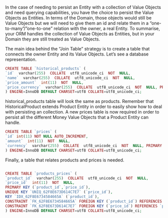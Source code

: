 In the case of needing to persist an Entity with a collection of Value Objects and need querying capabilities, you have the choice to persist the Value Objects as Entities. In terms of the Domain, those objects would still be Value Objects but we will need to give them an id and relate them in a “one-to-many”/”one-to-one” relation with the owner, a real Entity. To summarise, your ORM handles the collection of Value Objects as Entities, but in your Domain they are still treated as Value Objects.

The main idea behind the “Join Table” strategy is to create a table that connects the owner Entity and its Value Objects. Let’s see a database representation.

```php
CREATE TABLE `historical_products` (
`id`  varchar(255)  COLLATE  utf8_unicode_ci  NOT  NULL,
`name`  varchar(255)  COLLATE  utf8_unicode_ci  NOT  NULL,
`price_amount`  int(11)  NOT  NULL,
`price_currency`  varchar(255)  COLLATE  utf8_unicode_ci  NOT  NULL, PRIMARY KEY (`id`)
) ENGINE=InnoDB DEFAULT CHARSET=utf8 COLLATE=utf8_unicode_ci;
```

historical\_products table will look the same as products. Remember that HistoricalProduct extends Product Entity in order to easily show how to deal with persisting an collection. A new prices table is now required in order to persist all the different Money Value Objects that a Product Entity can handle.

```php
CREATE TABLE `prices` (
`id` int(11) NOT NULL AUTO_INCREMENT,
`amount`  int(11)  NOT  NULL,
`currency`  varchar(255)  COLLATE  utf8_unicode_ci  NOT  NULL, PRIMARY KEY (`id`)
) ENGINE=InnoDB DEFAULT CHARSET=utf8 COLLATE=utf8_unicode_ci;

```

Finally, a table that relates products and prices is needed.



```php

CREATE TABLE `products_prices` (
`product_id`  varchar(255)  COLLATE  utf8_unicode_ci  NOT  NULL,
`price_id`  int(11)  NOT  NULL,
PRIMARY KEY (`product_id`,`price_id`),
UNIQUE KEY `UNIQ_62F8E673D614C7E7` (`price_id`),
KEY `IDX_62F8E6734584665A` (`product_id`),
CONSTRAINT `FK_62F8E6734584665A` FOREIGN KEY (`product_id`) REFERENCES `histor\ ical_products` (`id`),
CONSTRAINT `FK_62F8E673D614C7E7` FOREIGN KEY (`price_id`) REFERENCES `prices` \ (`id`)
) ENGINE=InnoDB DEFAULT CHARSET=utf8 COLLATE=utf8_unicode_ci;

```



